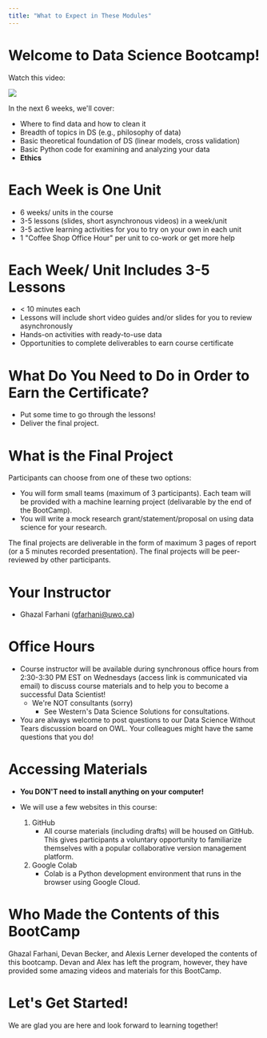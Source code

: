 ```yaml
---
title: "What to Expect in These Modules"
---
```



# Welcome to Data Science Bootcamp!

Watch this video: 

<a href="https://www.youtube.com/watch?v=7h0prf4LWDE"><img src = "https://i.ytimg.com/vi/7h0prf4LWDE/hqdefault.jpg"></a>


In the next 6 weeks, we'll cover:

- Where to find data and how to clean it
- Breadth of topics in DS (e.g., philosophy of data)
- Basic theoretical foundation of DS (linear models, cross validation)
- Basic Python code for examining and analyzing your data
- **Ethics**


# Each Week is One Unit

- 6 weeks/ units in the course
- 3-5 lessons (slides, short asynchronous videos) in a week/unit
- 3-5 active learning activities for you to try on your own in each unit
- 1 "Coffee Shop Office Hour" per unit to co-work or get more help 

# Each Week/ Unit Includes 3-5 Lessons

- < 10 minutes each
- Lessons will include short video guides and/or slides for you to review asynchronously
- Hands-on activities with ready-to-use data 
- Opportunities to complete deliverables to earn course certificate 

# What Do You Need to Do in Order to Earn the Certificate? 

- Put some time to go through the lessons! 
- Deliver the final project.

# What is the Final Project
Participants can choose from one of these two options:
- You will form small teams (maximum of 3 participants). Each team will be provided with a machine learning project (delivarable by the end of the BootCamp).
- You will write a mock research grant/statement/proposal on using data science for your research.

The final projects are deliverable in the form of maximum 3 pages of report (or a 5 minutes recorded presentation).
The final projects will be peer-reviewed by other participants.   

# Your Instructor

- Ghazal Farhani (gfarhani@uwo.ca)

    
# Office Hours

- Course instructor will be available during synchronous office hours from 2:30-3:30 PM EST on Wednesdays (access link is communicated via email) to discuss course materials and to help you to become a successful Data Scientist! 
    - We're NOT consultants (sorry)
        - See Western's Data Science Solutions for consultations.
- You are always welcome to post questions to our Data Science Without Tears discussion board on OWL. Your colleagues might have the same questions that you do!

# Accessing Materials

- **You DON'T need to install anything on your computer!**
- We will use a few websites in this course:
    
    1. GitHub
        - All course materials (including drafts) will be housed on GitHub. This gives participants a voluntary opportunity to familiarize themselves with a popular collaborative version management platform.
    2. Google Colab 
        - Colab is a Python development environment that runs in the browser using Google Cloud.

# Who Made the Contents of this BootCamp

Ghazal Farhani, Devan Becker, and Alexis Lerner developed the contents of this bootcamp. Devan and Alex has left the program, however, they have provided some amazing videos and materials for this BootCamp. 

# Let's Get Started!

We are glad you are here and look forward to learning together! 







